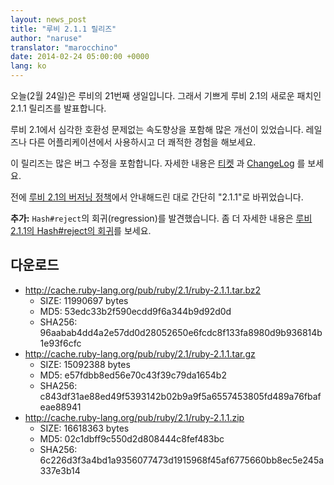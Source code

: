 ```yaml
---
layout: news_post
title: "루비 2.1.1 릴리즈"
author: "naruse"
translator: "marocchino"
date: 2014-02-24 05:00:00 +0000
lang: ko
---
```


오늘(2월 24일)은 루비의 21번째 생일입니다.
그래서 기쁘게 루비 2.1의 새로운 패치인 2.1.1 릴리즈를 발표합니다.

루비 2.1에서 심각한 호환성 문제없는 속도향상을 포함해 많은 개선이 있었습니다.
레일즈나 다른 어플리케이션에서 사용하시고 더 쾌적한 경험을 해보세요.

이 릴리즈는 많은 버그 수정을 포함합니다.
자세한 내용은 [티켓](https://bugs.ruby-lang.org/projects/ruby-21/issues?set_filter=1&amp;status_id=5)
과 [ChangeLog](http://svn.ruby-lang.org/repos/ruby/tags/v2_1_1/ChangeLog) 를 보세요.

전에 [루비 2.1의 버저닝 정책](https://www.ruby-lang.org/ko/news/2013/12/21/semantic-versioning-after-2-1-0/)에서 안내해드린 대로 간단히 "2.1.1"로 바뀌었습니다.

**추가:** `Hash#reject`의 회귀(regression)를 발견했습니다. 좀 더 자세한 내용은
[루비 2.1.1의 Hash#reject의 회귀](https://www.ruby-lang.org/ko/news/2014/03/10/regression-of-hash-reject-in-ruby-2-1-1/)를
보세요.

## 다운로드

* <http://cache.ruby-lang.org/pub/ruby/2.1/ruby-2.1.1.tar.bz2>
  * SIZE:   11990697 bytes
  * MD5:    53edc33b2f590ecdd9f6a344b9d92d0d
  * SHA256: 96aabab4dd4a2e57dd0d28052650e6fcdc8f133fa8980d9b936814b1e93f6cfc
* <http://cache.ruby-lang.org/pub/ruby/2.1/ruby-2.1.1.tar.gz>
  * SIZE:   15092388 bytes
  * MD5:    e57fdbb8ed56e70c43f39c79da1654b2
  * SHA256: c843df31ae88ed49f5393142b02b9a9f5a6557453805fd489a76fbafeae88941
* <http://cache.ruby-lang.org/pub/ruby/2.1/ruby-2.1.1.zip>
  * SIZE:   16618363 bytes
  * MD5:    02c1dbff9c550d2d808444c8fef483bc
  * SHA256: 6c226d3f3a4bd1a9356077473d1915968f45af6775660bb8ec5e245a337e3b14
